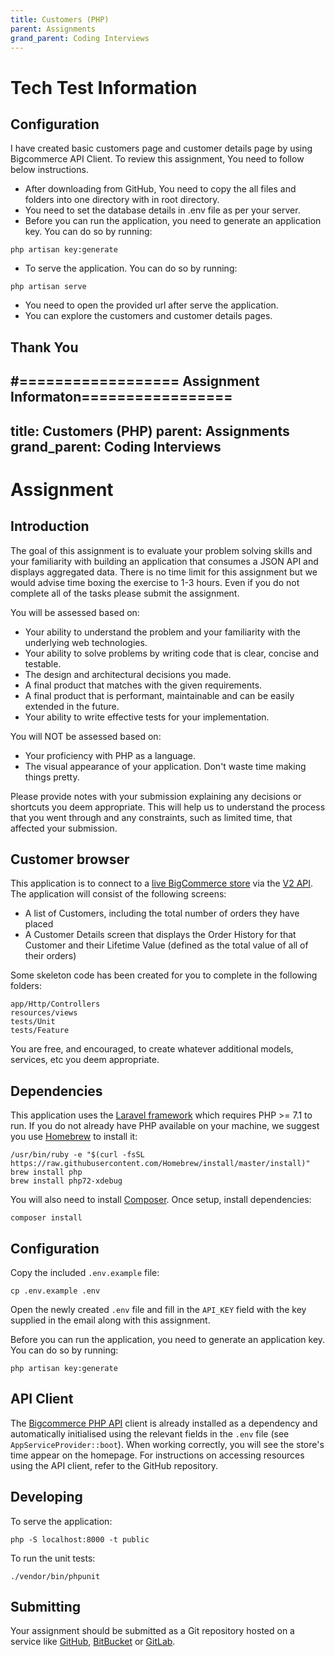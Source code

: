 ```yaml
---
title: Customers (PHP)
parent: Assignments
grand_parent: Coding Interviews
---
```

# Tech Test Information

## Configuration
I have created basic customers page and customer details page by using Bigcommerce API Client. To review this assignment, You need to follow below instructions.

  * After downloading from GitHub, You need to copy the all files and folders into one directory with in root directory.
  * You need to set the database details in .env file as per your server.
  * Before you can run the application, you need to generate an application key. You can do so by running: 
  ``` 
  php artisan key:generate
  ```
  * To serve the application. You can do so by running:
  ```
  php artisan serve
  ```
  * You need to open the provided url after serve the application.
  * You can explore the customers and customer details pages.

  ## Thank You


#================== Assignment Informaton=================
---
title: Customers (PHP)
parent: Assignments
grand_parent: Coding Interviews
---
# Assignment

## Introduction

The goal of this assignment is to evaluate your problem solving skills and your familiarity with building an application that consumes a JSON API
and displays aggregated data. There is no time limit for this assignment but we would advise time boxing the exercise
to 1-3 hours. Even if you do not complete all of the tasks please submit the assignment.

You will be assessed based on:
  * Your ability to understand the problem and your familiarity with the underlying web technologies.
  * Your ability to solve problems by writing code that is clear, concise and testable.
  * The design and architectural decisions you made.
  * A final product that matches with the given requirements.
  * A final product that is performant, maintainable and can be easily extended in the future.
  * Your ability to write effective tests for your implementation.
   
You will NOT be assessed based on:
  * Your proficiency with PHP as a language.
  * The visual appearance of your application. Don't waste time making things pretty.

Please provide notes with your submission explaining any decisions or shortcuts you deem appropriate.
This will help us to understand the process that you went through and any constraints, such as limited time, that affected your submission.

## Customer browser

This application is to connect to a [live BigCommerce store](https://store-velgoi8q0k.mybigcommerce.com) via the
[V2 API](https://developer.bigcommerce.com/api/v2/). The application will consist of the following screens:
* A list of Customers, including the total number of orders they have placed
* A Customer Details screen that displays the Order History for that Customer and their Lifetime Value (defined as the
  total value of all of their orders)

Some skeleton code has been created for you to complete in the following folders:
```
app/Http/Controllers
resources/views
tests/Unit
tests/Feature
```

You are free, and encouraged, to create whatever additional models, services, etc you deem appropriate.

## Dependencies
This application uses the [Laravel framework](https://laravel.com/docs/5.6) which requires PHP >= 7.1 to run. If you do
not already have PHP available on your machine, we suggest you use [Homebrew](https://brew.sh/) to install it:
```
/usr/bin/ruby -e "$(curl -fsSL https://raw.githubusercontent.com/Homebrew/install/master/install)"
brew install php
brew install php72-xdebug
```

You will also need to install [Composer](https://getcomposer.org/download/). Once setup, install dependencies:
```
composer install
```

## Configuration
Copy the included `.env.example` file:
```
cp .env.example .env
```

Open the newly created `.env` file and fill in the `API_KEY` field with the key supplied in the email along with this
assignment.

Before you can run the application, you need to generate an application key. You can do so by running:
```
php artisan key:generate
```

## API Client
The [Bigcommerce PHP API](https://github.com/bigcommerce/bigcommerce-api-php) client is already installed as a
dependency and automatically initialised using the relevant fields in the `.env` file (see `AppServiceProvider::boot`).
When working correctly, you will see the store's time appear on the homepage. For instructions on accessing resources
using the API client, refer to the GitHub repository.

## Developing

To serve the application:
```
php -S localhost:8000 -t public
```

To run the unit tests:
```
./vendor/bin/phpunit
```

## Submitting
Your assignment should be submitted as a Git repository hosted on a service like [GitHub](https://github.com),
[BitBucket](https://bitbucket.org/) or [GitLab](https://gitlab.com/).

